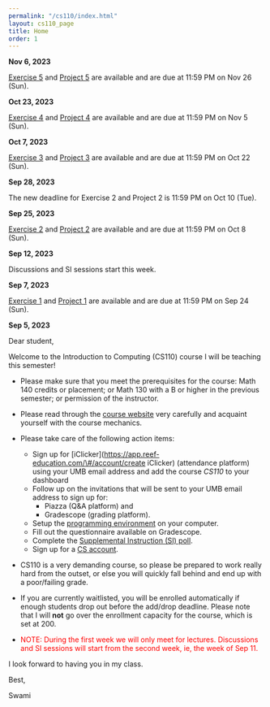 ```yaml
---
permalink: "/cs110/index.html"
layout: cs110_page
title: Home
order: 1
---
```


**Nov 6, 2023**

[Exercise 5](/cs110/assignments.html) and [Project 5](/cs110/assignments.html) are available and are due at 11:59 PM on Nov 26 (Sun).

**Oct 23, 2023**

[Exercise 4](/cs110/assignments.html) and [Project 4](/cs110/assignments.html) are available and are due at 11:59 PM on Nov 5 (Sun).

**Oct 7, 2023**

[Exercise 3](/cs110/assignments.html) and [Project 3](/cs110/assignments.html) are available and are due at 11:59 PM on Oct 22 (Sun).

**Sep 28, 2023**

The new deadline for Exercise 2 and Project 2 is 11:59 PM on Oct 10 (Tue).

**Sep 25, 2023**

[Exercise 2](/cs110/assignments.html) and [Project 2](/cs110/assignments.html) are available and are due at 11:59 PM on Oct 8 (Sun).

**Sep 12, 2023**

Discussions and SI sessions start this week.

**Sep 7, 2023**

[Exercise 1](/cs110/assignments.html) and [Project 1](/cs110/assignments.html) are available and are due at 11:59 PM on Sep 24 (Sun).

**Sep 5, 2023**

Dear student,

Welcome to the Introduction to Computing (CS110) course I will be teaching this semester!

- Please make sure that you meet the prerequisites for the course: Math 140 credits or placement; or Math 130 with a B or higher in the previous semester; or permission of the instructor. 

- Please read through the [course website](/cs110/) very carefully and acquaint yourself with the course mechanics.

- Please take care of the following action items:
  - Sign up for [iClicker](https://app.reef-education.com/\#/account/create iClicker) (attendance platform) using your UMB email address and add the course *CS110* to your dashboard
  - Follow up on the invitations that will be sent to your UMB email address to sign up for:
      - Piazza (Q&A platform) and
      - Gradescope (grading platform).
  - Setup the [programming environment](https://www.cs.umb.edu/~siyer/teaching/cs110/ipp_programming_environment_setup.pdf) on your computer.
  - Fill out the questionnaire available on Gradescope.
  - Complete the [Supplemental Instruction (SI) poll](https://forms.gle/3xNfwuYchDVUjVSF7).
  - Sign up for a [CS account](course_info.html#cs_account).

- CS110 is a very demanding course, so please be prepared to work really hard from the outset, or else you will quickly fall behind and end up with a poor/failing grade.

- If you are currently waitlisted, you will be enrolled automatically if enough students drop out before the add/drop deadline. Please note that I will **not** go over the enrollment capacity for the course, which is set at 200.

- <font color="red">NOTE: During the first week we will only meet for lectures. Discussions and SI sessions will start from the second week, ie, the week of Sep 11.</font>

I look forward to having you in my class.

Best,

Swami